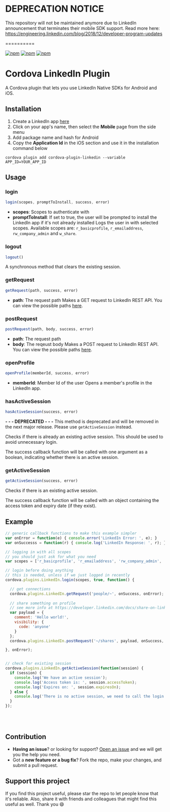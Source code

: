 # DEPRECATION NOTICE
This repository will not be maintained anymore due to LinkedIn announcement that terminates their mobile SDK support. Read more here: https://engineering.linkedin.com/blog/2018/12/developer-program-updates

==========

[![npm](https://img.shields.io/npm/l/cordova-plugin-linkedin.svg)](https://www.npmjs.com/package/cordova-plugin-linkedin/)
[![npm](https://img.shields.io/npm/dt/cordova-plugin-linkedin.svg)](https://www.npmjs.com/package/cordova-plugin-linkedin)
[![npm](https://img.shields.io/npm/dm/cordova-plugin-linkedin.svg)](https://www.npmjs.com/package/cordova-plugin-linkedin)

# Cordova LinkedIn Plugin
A Cordova plugin that lets you use LinkedIn Native SDKs for Android and iOS.

## Installation
1. Create a LinkedIn app [here](https://www.linkedin.com/developer/apps)
2. Click on your app's name, then select the **Mobile** page from the side menu
3. Add package name and hash for Android
4. Copy the **Application Id** in the iOS section and use it in the installation command below

```
cordova plugin add cordova-plugin-linkedin --variable APP_ID=YOUR_APP_ID
```

## Usage

### login
```js
login(scopes, promptToInstall, success, error)
```
* **scopes**: Scopes to authenticate with
* **promptToInstall**: If set to true, the user will be prompted to install the LinkedIn app if it's not already installed
Logs the user in with selected scopes. Available scopes are: `r_basicprofile`, `r_emailaddress`, `rw_company_admin` and `w_share`.

### logout
```js
logout()
```
A synchronous method that clears the existing session.

### getRequest
```js
getRequest(path, success, error)
```
* **path**: The request path
Makes a GET request to LinkedIn REST API. You can view the possible paths [here](https://developer.linkedin.com/docs).

### postRequest
```js
postRequest(path, body, success, error)
```
* **path**: The request path
* **body**: The reqeust body
Makes a POST request to LinkedIn REST API. You can view the possible paths [here](https://developer.linkedin.com/docs).

### openProfile
```js
openProfile(memberId, success, error)
```
* **memberId**: Member Id of the user
Opens a member's profile in the LinkedIn app.

### hasActiveSession
```js
hasActiveSession(success, error)
```
**- - - DEPRECATED - - -**
This method is deprecated and will be removed in the next major release. Please use `getActiveSession` instead.

Checks if there is already an existing active session. This should be used to avoid unnecessary login.

The success callback function will be called with one argument as a boolean, indicating whether there is an active session.

### getActiveSession
```js
getActiveSession(success, error)
```
Checks if there is an existing active session. 

The success callback function will be called with an object containing the access token and expiry date (if they exist).



## Example
```js
// generic callback functions to make this example simpler
var onError = function(e) { console.error('LinkedIn Error: ', e); }
var onSuccesss = function(r) { console.log('LinkedIn Response: ', r); }

// logging in with all scopes
// you should just ask for what you need
var scopes = ['r_basicprofile', 'r_emailaddress', 'rw_company_admin', 'w_share'];

// login before doing anything
// this is needed, unless if we just logged in recently
cordova.plugins.LinkedIn.login(scopes, true, function() {

  // get connections
  cordova.plugins.LinkedIn.getRequest('people/~', onSuccess, onError);
  
  // share something on profile
  // see more info at https://developer.linkedin.com/docs/share-on-linkedin
  var payload = {
    comment: 'Hello world!',
    visibility: {
      code: 'anyone'
    }
  };
  cordova.plugins.LinkedIn.postRequest('~/shares', payload, onSuccess, onError);

}, onError);


// check for existing session
cordova.plugins.LinkedIn.getActiveSession(function(session) {
  if (session) {
    console.log('We have an active session');
    console.log('Access token is: ', session.accessToken);
    console.log('Expires on: ', session.expiresOn);
  } else {
    console.log('There is no active session, we need to call the login method');
  }
});

```

<br><br>
## Contribution
- **Having an issue**? or looking for support? [Open an issue](https://github.com/zyra/cordova-plugin-linkedin/issues/new) and we will get you the help you need.
- Got a **new feature or a bug fix**? Fork the repo, make your changes, and submit a pull request.

## Support this project
If you find this project useful, please star the repo to let people know that it's reliable. Also, share it with friends and colleagues that might find this useful as well. Thank you :smile:
